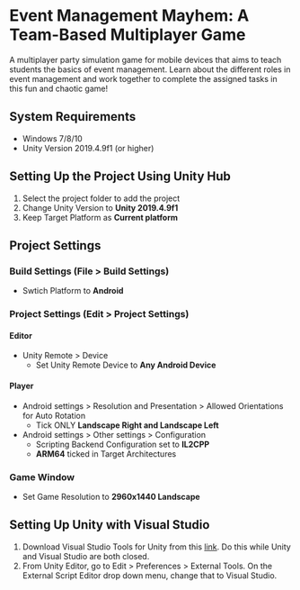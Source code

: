 # Event Management Mayhem: A Team-Based Multiplayer Game

A multiplayer party simulation game for mobile devices that aims to teach students the basics of event management. Learn about the different roles in event management and work together to complete the assigned tasks in this fun and chaotic game!

## System Requirements
- Windows 7/8/10
- Unity Version 2019.4.9f1 (or higher)

## Setting Up the Project Using Unity Hub
1. Select the project folder to add the project
2. Change Unity Version to **Unity 2019.4.9f1**
3. Keep Target Platform as **Current platform**

## Project Settings

### Build Settings (File > Build Settings)
- Swtich Platform to **Android**

### Project Settings (Edit > Project Settings)
#### Editor
- Unity Remote > Device
  - Set Unity Remote Device to **Any Android Device** 
#### Player
- Android settings > Resolution and Presentation > Allowed Orientations for Auto Rotation
  - Tick ONLY **Landscape Right and Landscape Left**  
- Android settings > Other settings > Configuration
  - Scripting Backend Configuration set to **IL2CPP** 
  - **ARM64** ticked in Target Architectures 

### Game Window
- Set Game Resolution to **2960x1440 Landscape**

## Setting Up Unity with Visual Studio
1. Download Visual Studio Tools for Unity from this [link](https://marketplace.visualstudio.com/items?itemName=SebastienLebreton.VisualStudio2015ToolsforUnity). Do this while Unity and Visual Studio are both closed.
2. From Unity Editor, go to Edit > Preferences > External Tools. On the External Script Editor drop down menu, change that to Visual Studio.
